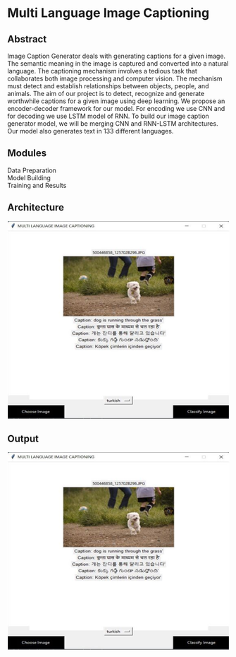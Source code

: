 # Multi Language Image Captioning
## Abstract 
Image Caption Generator deals with generating captions for a given image. The semantic meaning in the image is captured and converted into a natural language. The captioning mechanism involves a tedious task that collaborates both image processing and computer vision. The mechanism must detect and establish relationships between objects, people, and animals. The aim of our project is to detect, recognize and generate worthwhile captions for a given image using deep learning. We propose an encoder-decoder framework for our model. For encoding we use CNN and for decoding we use LSTM model of RNN. To build our image caption generator model, we will be merging CNN and RNN-LSTM architectures. Our model also generates text in 133 different languages.
## Modules
Data Preparation<br/>
Model Building<br/>
Training and Results<br/>
## Architecture
![op](/Output/imp10.jpg)
## Output
![op](/Output/imp10.jpg)

